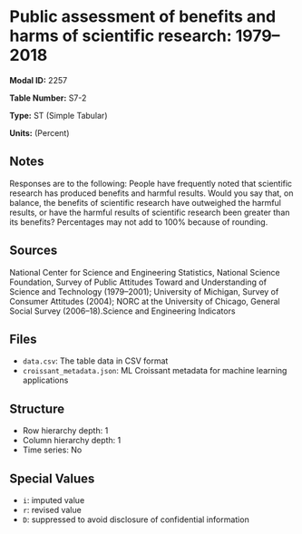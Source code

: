 # Public assessment of benefits and harms of scientific research: 1979–2018

**Modal ID:** 2257

**Table Number:** S7-2

**Type:** ST (Simple Tabular)

**Units:** (Percent)

## Notes

Responses are to the following: People have frequently noted that scientific research has produced benefits and harmful results. Would you say that, on balance, the benefits of scientific research have outweighed the harmful results, or have the harmful results of scientific research been greater than its benefits? Percentages may not add to 100% because of rounding.

## Sources

National Center for Science and Engineering Statistics, National Science Foundation, Survey of Public Attitudes Toward and Understanding of Science and Technology (1979–2001); University of Michigan, Survey of Consumer Attitudes (2004); NORC at the University of Chicago, General Social Survey (2006–18).Science and Engineering Indicators

## Files

- `data.csv`: The table data in CSV format
- `croissant_metadata.json`: ML Croissant metadata for machine learning applications

## Structure

- Row hierarchy depth: 1
- Column hierarchy depth: 1
- Time series: No

## Special Values

- `i`: imputed value
- `r`: revised value
- `D`: suppressed to avoid disclosure of confidential information
